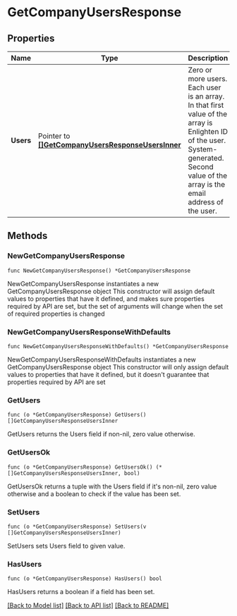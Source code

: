 # GetCompanyUsersResponse

## Properties

Name | Type | Description | Notes
------------ | ------------- | ------------- | -------------
**Users** | Pointer to [**[]GetCompanyUsersResponseUsersInner**](GetCompanyUsersResponseUsersInner.md) | Zero or more users. Each user is an array. In that first value of the array is Enlighten ID of the user. System-generated. Second value of the array is the email address of the user. | [optional] 

## Methods

### NewGetCompanyUsersResponse

`func NewGetCompanyUsersResponse() *GetCompanyUsersResponse`

NewGetCompanyUsersResponse instantiates a new GetCompanyUsersResponse object
This constructor will assign default values to properties that have it defined,
and makes sure properties required by API are set, but the set of arguments
will change when the set of required properties is changed

### NewGetCompanyUsersResponseWithDefaults

`func NewGetCompanyUsersResponseWithDefaults() *GetCompanyUsersResponse`

NewGetCompanyUsersResponseWithDefaults instantiates a new GetCompanyUsersResponse object
This constructor will only assign default values to properties that have it defined,
but it doesn't guarantee that properties required by API are set

### GetUsers

`func (o *GetCompanyUsersResponse) GetUsers() []GetCompanyUsersResponseUsersInner`

GetUsers returns the Users field if non-nil, zero value otherwise.

### GetUsersOk

`func (o *GetCompanyUsersResponse) GetUsersOk() (*[]GetCompanyUsersResponseUsersInner, bool)`

GetUsersOk returns a tuple with the Users field if it's non-nil, zero value otherwise
and a boolean to check if the value has been set.

### SetUsers

`func (o *GetCompanyUsersResponse) SetUsers(v []GetCompanyUsersResponseUsersInner)`

SetUsers sets Users field to given value.

### HasUsers

`func (o *GetCompanyUsersResponse) HasUsers() bool`

HasUsers returns a boolean if a field has been set.


[[Back to Model list]](../README.md#documentation-for-models) [[Back to API list]](../README.md#documentation-for-api-endpoints) [[Back to README]](../README.md)


